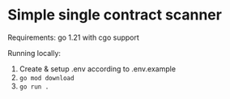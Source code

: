 # Simple single contract scanner
  
Requirements: go 1.21 with cgo support  
  
Running locally:  
1. Create & setup .env according to .env.example
2. `go mod download`
3. `go run .`
